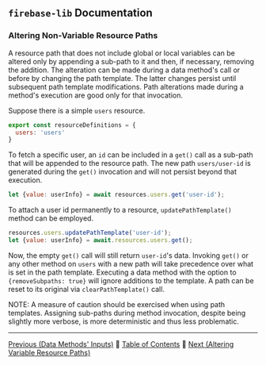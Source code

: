 ## `firebase-lib` Documentation

### Altering Non-Variable Resource Paths

A resource path that does not include global or local variables can be altered
only by appending a sub-path to it and then, if necessary, removing the
addition.  The alteration can be made during a data method's call or before by
changing the path template.  The latter changes persist until subsequent path 
template modifications.  Path alterations made during a method's execution are
good only for that invocation.

Suppose there is a simple `users` resource.

```javascript
export const resourceDefinitions = {
  users: 'users'
}
```

To fetch a specific user, an `id` can be included in a `get()` call as a sub-path
that will be appended to the resource path.  The new path `users/user-id`
is generated during the `get()` invocation and will not persist beyond that
execution.

```javascript
let {value: userInfo} = await resources.users.get('user-id');
```

To attach a user id permanently to a resource, `updatePathTemplate()` method can
be employed.

```javascript
resources.users.updatePathTemplate('user-id');
let {value: userInfo} = await.resources.users.get();
```

Now, the empty `get()` call will still return `user-id`'s data.  Invoking
`get()` or any other method on `users` with a new path will take precedence over
what is set in the path template.  Executing a data method with the option to
`{removeSubpaths: true}` will ignore additions to the template.  A path can be
reset to its original via `clearPathTemplate()` call.

NOTE: A measure of caution should be exercised when using path templates.
Assigning sub-paths during method invocation, despite being slightly more
verbose, is more deterministic and thus less problematic.

---

[Previous (Data Methods' Inputs)](./08-data-methods-inputs.md) :palm_tree:
[Table of Contents](../README.md) :palm_tree:
[Next (Altering Variable Resource Paths)](./10-altering-variable-resource-paths.md)
